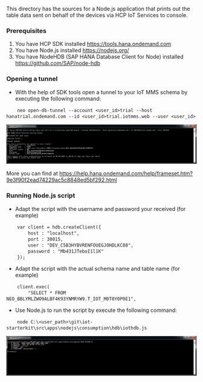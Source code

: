 This directory has the sources for a Node.js application that prints out the table data sent on behalf of the devices via HCP IoT Services to console.

### Prerequisites

1. You have HCP SDK installed https://tools.hana.ondemand.com
2. You have Node.js installed https://nodejs.org/
3. You have NodeHDB (SAP HANA Database Client for Node) installed https://github.com/SAP/node-hdb

### Opening a tunnel

* With the help of SDK tools open a tunnel to your IoT MMS schema by executing the following command:

```
	neo open-db-tunnel --account <user_id>trial --host hanatrial.ondemand.com --id <user_id>trial.iotmms.web --user <user_id>
```

![Node Consumption Example](../../../../images/xs_tunnel.jpg?raw=true "Node Consumption Example")

More you can find at https://help.hana.ondemand.com/help/frameset.htm?9e3f90f2ead74229ac5c8848ed5bf292.html

### Running Node.js script

* Adapt the script with the username and password your received (for example)

```
	var client = hdb.createClient({
		host : "localhost",
		port : 30015,
		user : "DEV_C5B3HYBVRENFOUEGJOHDLKC88",
		password : "Mb431JTeboI1l1K"
	});
```

* Adapt the script with the actual schema name and table name (for example)

```
	client.exec(
		"SELECT * FROM NEO_BBLYMLZWO9ALBF4K93YNMRYW9.T_IOT_M0T0Y0P0E1",
```

* Use Node.js to run the script by execute the following command:

```
	node C:\<user_path>\git\iot-starterkit\src\apps\nodejs\consumption\hdb\iothdb.js
```

![Node Consumption Example](../../../../images/nodehdb.jpg?raw=true "Node Consumption Example")